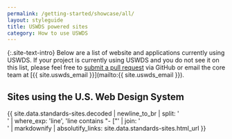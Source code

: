 ```yaml
---
permalink: /getting-started/showcase/all/
layout: styleguide
title: USWDS powered sites
category: How to use USWDS
---
```

{:.site-text-intro}
Below are a list of website and applications currently using USWDS. If your project is currently using USWDS and you do not see it on this list, please feel free to [submit a pull request](https://github.com/uswds/uswds/blob/develop/docs/WHO_IS_USING_USWDS.md) via GitHub or email the core team at [{{ site.uswds_email }}](mailto:{{ site.uswds_email }}).

## Sites using the U.S. Web Design System
{{ site.data.standards-sites.decoded | newline_to_br | split: '<br />' | where_exp: 'line', 'line contains "- ["' | join: '<br />' | markdownify | absolutify_links: site.data.standards-sites.html_url }}
